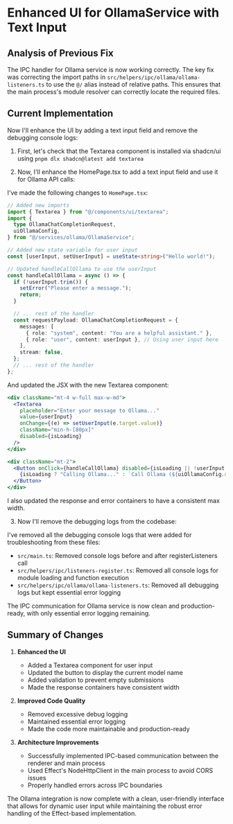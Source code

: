 # Enhanced UI for OllamaService with Text Input

## Analysis of Previous Fix

The IPC handler for Ollama service is now working correctly. The key fix was correcting the import paths in `src/helpers/ipc/ollama/ollama-listeners.ts` to use the `@/` alias instead of relative paths. This ensures that the main process's module resolver can correctly locate the required files.

## Current Implementation

Now I'll enhance the UI by adding a text input field and remove the debugging console logs:

1. First, let's check that the Textarea component is installed via shadcn/ui using `pnpm dlx shadcn@latest add textarea`

2. Now, I'll enhance the HomePage.tsx to add a text input field and use it for Ollama API calls:

I've made the following changes to `HomePage.tsx`:

```typescript
// Added new imports
import { Textarea } from "@/components/ui/textarea";
import {
  type OllamaChatCompletionRequest,
  uiOllamaConfig,
} from "@/services/ollama/OllamaService";

// Added new state variable for user input
const [userInput, setUserInput] = useState<string>("Hello world!");

// Updated handleCallOllama to use the userInput
const handleCallOllama = async () => {
  if (!userInput.trim()) {
    setError("Please enter a message.");
    return;
  }

  // ... rest of the handler
  const requestPayload: OllamaChatCompletionRequest = {
    messages: [
      { role: "system", content: "You are a helpful assistant." },
      { role: "user", content: userInput }, // Using user input here
    ],
    stream: false,
  };
  // ... rest of the handler
};
```

And updated the JSX with the new Textarea component:

```jsx
<div className="mt-4 w-full max-w-md">
  <Textarea
    placeholder="Enter your message to Ollama..."
    value={userInput}
    onChange={(e) => setUserInput(e.target.value)}
    className="min-h-[80px]"
    disabled={isLoading}
  />
</div>

<div className="mt-2">
  <Button onClick={handleCallOllama} disabled={isLoading || !userInput.trim()}>
    {isLoading ? "Calling Ollama..." : `Call Ollama (${uiOllamaConfig.defaultModel})`}
  </Button>
</div>
```

I also updated the response and error containers to have a consistent max width.

3. Now I'll remove the debugging logs from the codebase:

I've removed all the debugging console logs that were added for troubleshooting from these files:

- `src/main.ts`: Removed console logs before and after registerListeners call
- `src/helpers/ipc/listeners-register.ts`: Removed all console logs for module loading and function execution
- `src/helpers/ipc/ollama/ollama-listeners.ts`: Removed all debugging logs but kept essential error logging

The IPC communication for Ollama service is now clean and production-ready, with only essential error logging remaining.

## Summary of Changes

1. **Enhanced the UI**

   - Added a Textarea component for user input
   - Updated the button to display the current model name
   - Added validation to prevent empty submissions
   - Made the response containers have consistent width

2. **Improved Code Quality**

   - Removed excessive debug logging
   - Maintained essential error logging
   - Made the code more maintainable and production-ready

3. **Architecture Improvements**
   - Successfully implemented IPC-based communication between the renderer and main process
   - Used Effect's NodeHttpClient in the main process to avoid CORS issues
   - Properly handled errors across IPC boundaries

The Ollama integration is now complete with a clean, user-friendly interface that allows for dynamic user input while maintaining the robust error handling of the Effect-based implementation.
